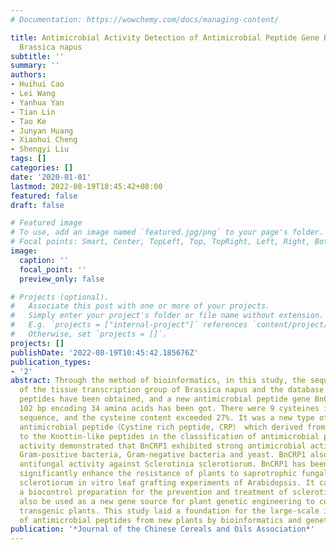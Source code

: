 ```yaml
---
# Documentation: https://wowchemy.com/docs/managing-content/

title: Antimicrobial Activity Detection of Antimicrobial Peptide Gene BnCRP1 from
  Brassica napus
subtitle: ''
summary: ''
authors:
- Huihui Cao
- Lei Wang
- Yanhua Yan
- Tian Lin
- Tao Ke
- Junyan Huang
- Xiaohui Cheng
- Shengyi Liu
tags: []
categories: []
date: '2020-01-01'
lastmod: 2022-08-19T18:45:42+08:00
featured: false
draft: false

# Featured image
# To use, add an image named `featured.jpg/png` to your page's folder.
# Focal points: Smart, Center, TopLeft, Top, TopRight, Left, Right, BottomLeft, Bottom, BottomRight.
image:
  caption: ''
  focal_point: ''
  preview_only: false

# Projects (optional).
#   Associate this post with one or more of your projects.
#   Simply enter your project's folder or file name without extension.
#   E.g. `projects = ["internal-project"]` references `content/project/deep-learning/index.md`.
#   Otherwise, set `projects = []`.
projects: []
publishDate: '2022-08-19T10:45:42.185676Z'
publication_types:
- '2'
abstract: Through the method of bioinformatics, in this study, the sequencing data
  of the tissue transcription group of Brassica napus and the database of antimicrobial
  peptides have been obtained, and a new antimicrobial peptide gene BnCRP1 which harbored
  102 bp encoding 34 amino acids has been got. There were 9 cysteines in the BnCRP1
  sequence, and the cysteine content exceeded 27%. It was a new type of cysteine-enriched
  antimicrobial peptide（Cystine rich peptide, CRP） which derived from plants belonging
  to the Knottin-like peptides in the classification of antimicrobial peptides. Antimicrobial
  activity demonstrated that BnCRP1 exhibited strong antimicrobial activity against
  Gram-positive bacteria, Gram-negative bacteria and yeast. BnCRP1 also had strong
  antifungal activity against Sclerotinia sclerotiorum. BnCRP1 has been proved to
  significantly enhance the resistance of plants to saprotrophic fungal Sclerotinia
  sclerotiorum in vitro leaf grafting experiments of Arabidopsis. It can be used as
  a biocontrol preparation for the prevention and treatment of sclerotinia, and can
  also be used as a new gene source for plant genetic engineering to cultivate disease-resistant
  transgenic plants. This study laid a foundation for the large-scale identification
  of antimicrobial peptides from new plants by bioinformatics and genetic engineering.
publication: '*Journal of the Chinese Cereals and Oils Association*'
---
```

